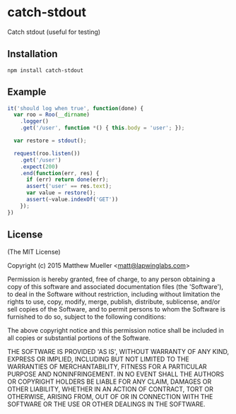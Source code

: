 
# catch-stdout

  Catch stdout (useful for testing)

## Installation

```
npm install catch-stdout
```

## Example

```js
it('should log when true', function(done) {
  var roo = Roo(__dirname)
    .logger()
    .get('/user', function *() { this.body = 'user'; });

  var restore = stdout();

  request(roo.listen())
    .get('/user')
    .expect(200)
    .end(function(err, res) {
      if (err) return done(err);
      assert('user' == res.text);
      var value = restore();
      assert(~value.indexOf('GET'))
    });
})
```

## License

(The MIT License)

Copyright (c) 2015 Matthew Mueller &lt;matt@lapwinglabs.com&gt;

Permission is hereby granted, free of charge, to any person obtaining
a copy of this software and associated documentation files (the
'Software'), to deal in the Software without restriction, including
without limitation the rights to use, copy, modify, merge, publish,
distribute, sublicense, and/or sell copies of the Software, and to
permit persons to whom the Software is furnished to do so, subject to
the following conditions:

The above copyright notice and this permission notice shall be
included in all copies or substantial portions of the Software.

THE SOFTWARE IS PROVIDED 'AS IS', WITHOUT WARRANTY OF ANY KIND,
EXPRESS OR IMPLIED, INCLUDING BUT NOT LIMITED TO THE WARRANTIES OF
MERCHANTABILITY, FITNESS FOR A PARTICULAR PURPOSE AND NONINFRINGEMENT.
IN NO EVENT SHALL THE AUTHORS OR COPYRIGHT HOLDERS BE LIABLE FOR ANY
CLAIM, DAMAGES OR OTHER LIABILITY, WHETHER IN AN ACTION OF CONTRACT,
TORT OR OTHERWISE, ARISING FROM, OUT OF OR IN CONNECTION WITH THE
SOFTWARE OR THE USE OR OTHER DEALINGS IN THE SOFTWARE.
